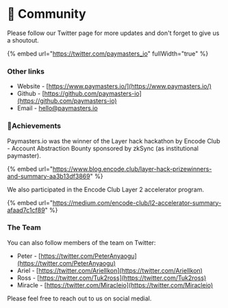 # 🙊 Community

Please follow our Twitter page for more updates and don't forget to give us a shoutout.

{% embed url="https://twitter.com/paymasters_io" fullWidth="true" %}

### Other links

* Website - [https://www.paymasters.io/](https://www.paymasters.io/)
* Github - [https://github.com/paymasters-io](https://github.com/paymasters-io)
* Email - [hello@paymasters.io](mailto:hello@paymasters.io)&#x20;

### :tada:Achievements

Paymasters.io was the winner of the Layer hack hackathon by Encode Club - Account Abstraction Bounty sponsored by zkSync (as institutional paymaster).

{% embed url="https://www.blog.encode.club/layer-hack-prizewinners-and-summary-aa3b13df3869" %}

We also participated in the Encode Club Layer 2 accelerator program.

{% embed url="https://medium.com/encode-club/l2-accelerator-summary-afaad7c1cf89" %}

### The Team

You can also follow members of the team on Twitter:

* Peter  - [https://twitter.com/PeterAnyaogu](https://twitter.com/PeterAnyaogu)
* Ariel -  [https://twitter.com/ArielIkon](https://twitter.com/ArielIkon)
* Ross - [https://twitter.com/Tuk2ross](https://twitter.com/Tuk2ross)
* Miracle - [https://twitter.com/Miracleio](https://twitter.com/Miracleio)

Please feel free to reach out to us on social medial.
